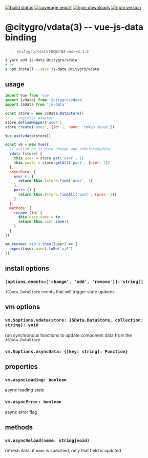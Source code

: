 [![build status](https://gitlab.com/citygro/vdata/badges/latest/build.svg)](https://gitlab.com/citygro/@citygro/vdata/commits/latest)
[![coverage report](https://gitlab.com/citygro/vdata/badges/latest/coverage.svg)](https://gitlab.com/citygro/@citygro/vdata/commits/latest)
[![npm downloads](https://img.shields.io/npm/dt/@citygro/vdata.svg)](https://npmjs.org/package/@citygro/vdata)
[![npm version](https://img.shields.io/npm/v/@citygro/vdata.svg)](https://npmjs.org/package/@citygro/vdata)

@citygro/vdata(3) -- vue-js-data binding
===============================

> `@citygro/vdata` requires `vue>=2.1.0`

```sh
$ yarn add js-data @citygro/vdata
# or
$ npm install --save js-data @citygro/vdata
```

## usage

```js
import Vue from 'vue'
import {vdata} from '@citygro/vdata'
import JSData from 'js-data'

const store = new JSData.DataStore()
// .. register adapter ..
store.defineMapper('user')
store.create('user', {id: 1, name: 'tokyo_jesus'})

Vue.use(vdata(store))

const vm = new Vue({
  // called on js-data change and onBeforeUpdate
  vdata (store) {
    this.user = store.get('user', 1)
    this.posts = store.getAll('post', {user: 1})
  },
  asyncData: {
    user () {
      return this.$store.find('user', 1)
    },
    posts () {
      return this.$store.findAll('post', {user: 1})
    }
  },
  methods: {
    rename (to) {
      this.user.name = to
      return this.user.save()
    }
  }
})

vm.rename('xj9').then((user) => {
  expect(user.name).toBe('xj9')
})
```

## install options

### `[options.events=['change', 'add', 'remove']]: string[]`

`JSData.DataStore` events that will trigger state updates

## vm options

### `vm.$options.vdata(store: JSData.DataStore, collection: string): void`

run synchronous functions to update component data from the `JSData.DataStore`

### `vm.$options.asyncData: {[key: string]: Function}`

## properties

### `vm.asyncLoading: boolean`

async loading state

### `vm.asyncError: boolean`

async error flag

## methods

### `vm.asyncReload(name: string|void)`

refresh data. if `name` is specified, only that field is updated
